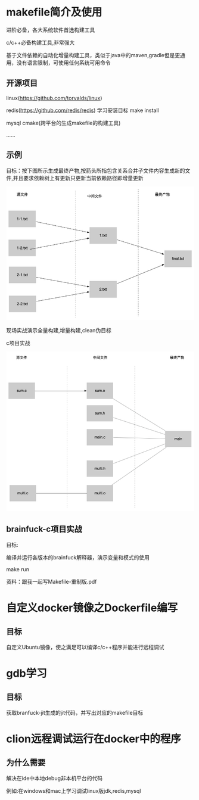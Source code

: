 # makefile简介及使用

进阶必备，各大系统软件首选构建工具

c/c++必备构建工具,非常强大

基于文件依赖的自动化增量构建工具，类似于java中的maven,gradle但是更通用，没有语言限制，可使用任何系统可用命令

## 开源项目

linux(https://github.com/torvalds/linux)

redis(https://github.com/redis/redis) 学习安装目标 make install

mysql cmake(跨平台的生成makefile的构建工具)

......

## 示例

目标：按下图所示生成最终产物,按箭头所指包含关系合并子文件内容生成新的文件,并且要求依赖树上有更新只更新当前依赖路径即增量更新

<img src="./makefile案例-merge.png" alt="makefile案例" style="zoom:80%;" />

现场实战演示全量构建,增量构建,clean伪目标

c项目实战

<img src="./makefile案例-c.png" alt="makefile案例" style="zoom:80%;" />

## brainfuck-c项目实战

目标:

编译并运行各版本的brainfuck解释器，演示变量和模式的使用

make run

资料：跟我一起写Makefile-重制版.pdf

# 自定义docker镜像之Dockerfile编写

## 目标

自定义Ubuntu镜像，使之满足可以编译c/c++程序并能进行远程调试

# gdb学习

## 目标

获取branfuck-jit生成的jit代码，并写出对应的makefile目标

# clion远程调试运行在docker中的程序

## 为什么需要

解决在ide中本地debug非本机平台的代码

例如:在windows和mac上学习调试linux版jdk,redis,mysql